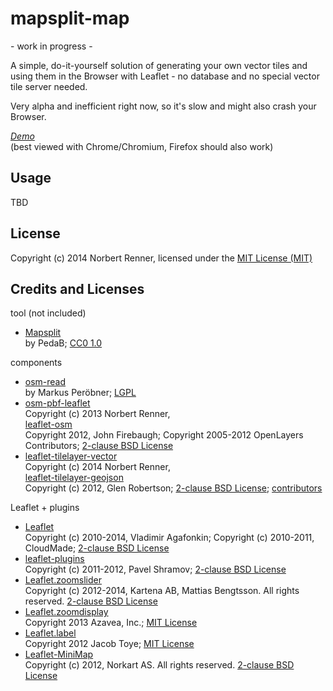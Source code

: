 mapsplit-map
============

\- work in progress \-

A simple, do-it-yourself solution of generating your own vector tiles and using them in the Browser with Leaflet - 
no database and no special vector tile server needed.

Very alpha and inefficient right now, so it's slow and might also crash your Browser.

*[Demo](http://norbertrenner.de/osm/mapsplit-map/)*<br>
(best viewed with Chrome/Chromium, Firefox should also work) 

## Usage

TBD

## License

Copyright (c) 2014 Norbert Renner, licensed under the [MIT License (MIT)](LICENSE)

## Credits and Licenses

tool (not included)
* [Mapsplit](https://github.com/PedaB/mapsplit)  
by PedaB; [CC0 1.0](https://github.com/PedaB/mapsplit/blob/master/COPYING)

components
* [osm-read](https://github.com/marook/osm-read)  
by Markus Peröbner; [LGPL](https://github.com/marook/osm-read/blob/master/COPYING)
* [osm-pbf-leaflet](https://github.com/nrenner/osm-pbf-leaflet)  
Copyright (c) 2013 Norbert Renner,  
[leaflet-osm](https://github.com/jfirebaugh/leaflet-osm)  
Copyright 2012, John Firebaugh; Copyright 2005-2012 OpenLayers Contributors; [2-clause BSD License](https://github.com/jfirebaugh/leaflet-osm/blob/master/BSD-LICENSE)
* [leaflet-tilelayer-vector](https://github.com/nrenner/leaflet-tilelayer-vector)  
Copyright (c) 2014 Norbert Renner,  
[leaflet-tilelayer-geojson](https://github.com/glenrobertson/leaflet-tilelayer-geojson)  
Copyright (c) 2012, Glen Robertson; [2-clause BSD License](https://github.com/nrenner/leaflet-tilelayer-vector/blob/master/LICENCE); [contributors](https://github.com/glenrobertson/leaflet-tilelayer-geojson#contributors)

Leaflet + plugins
* [Leaflet](http://leafletjs.com/)  
Copyright (c) 2010-2014, Vladimir Agafonkin; Copyright (c) 2010-2011, CloudMade; [2-clause BSD License](https://github.com/Leaflet/Leaflet/blob/master/LICENSE)
* [leaflet-plugins](https://github.com/shramov/leaflet-plugins)  
Copyright (c) 2011-2012, Pavel Shramov; [2-clause BSD License](lib/leaflet-plugins/LICENSE)
* [Leaflet.zoomslider](https://github.com/kartena/Leaflet.zoomslider)  
 Copyright (c) 2012-2014, Kartena AB, Mattias Bengtsson. All rights reserved. [2-clause BSD License](https://github.com/kartena/Leaflet.zoomslider/blob/master/LICENSE)  
* [Leaflet.zoomdisplay](https://github.com/azavea/Leaflet.zoomdisplay)  
Copyright 2013 Azavea, Inc.; [MIT License](https://github.com/azavea/Leaflet.zoomdisplay/blob/master/MIT-LICENSE.txt)
* [Leaflet.label](https://github.com/Leaflet/Leaflet.label)  
Copyright 2012 Jacob Toye; [MIT License](https://github.com/Leaflet/Leaflet.label/blob/master/MIT-LICENCE.txt)
* [Leaflet-MiniMap](https://github.com/Norkart/Leaflet-MiniMap)  
Copyright (c) 2012, Norkart AS. All rights reserved. [2-clause BSD License](https://github.com/Norkart/Leaflet-MiniMap/blob/master/LICENSE.txt)
